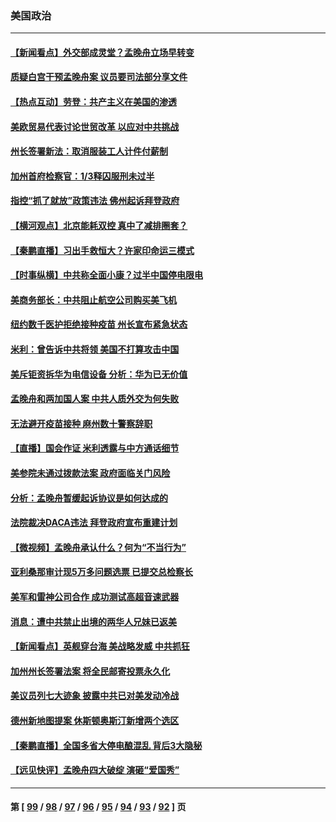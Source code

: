 ### 美国政治
---
#### [【新闻看点】外交部成灵堂？孟晚舟立场早转变](../../pages/ncid1078159/n13267528.md) 
#### [质疑白宫干预孟晚舟案 议员要司法部分享文件](../../pages/ncid1078159/n13267766.md) 
#### [【热点互动】劳登：共产主义在美国的渗透](../../pages/ncid1078159/n13267112.md) 
#### [美欧贸易代表讨论世贸改革 以应对中共挑战](../../pages/ncid1078159/n13267635.md) 
#### [州长签署新法：取消服装工人计件付薪制](../../pages/ncid1078159/n13267813.md) 
#### [加州首府检察官：1/3释囚服刑未过半](../../pages/ncid1078159/n13267768.md) 
#### [指控“抓了就放”政策违法 佛州起诉拜登政府](../../pages/ncid1078159/n13267448.md) 
#### [【横河观点】北京能耗双控 真中了减排圈套？](../../pages/ncid1078159/n13267611.md) 
#### [【秦鹏直播】习出手救恒大？许家印命运三模式](../../pages/ncid1078159/n13267560.md) 
#### [【时事纵横】中共称全面小康？过半中国停电限电](../../pages/ncid1078159/n13267536.md) 
#### [美商务部长：中共阻止航空公司购买美飞机](../../pages/ncid1078159/n13267458.md) 
#### [纽约数千医护拒绝接种疫苗 州长宣布紧急状态](../../pages/ncid1078159/n13267141.md) 
#### [米利：曾告诉中共将领 美国不打算攻击中国](../../pages/ncid1078159/n13267396.md) 
#### [美斥钜资拆华为电信设备 分析：华为已无价值](../../pages/ncid1078159/n13266948.md) 
#### [孟晚舟和两加国人案 中共人质外交为何失败](../../pages/ncid1078159/n13267182.md) 
#### [无法避开疫苗接种 麻州数十警察辞职](../../pages/ncid1078159/n13266912.md) 
#### [【直播】国会作证 米利透露与中方通话细节](../../pages/ncid1078159/n13267005.md) 
#### [美参院未通过拨款法案 政府面临关门风险](../../pages/ncid1078159/n13265579.md) 
#### [分析：孟晚舟暂缓起诉协议是如何达成的](../../pages/ncid1078159/n13265320.md) 
#### [法院裁决DACA违法 拜登政府宣布重建计划](../../pages/ncid1078159/n13265193.md) 
#### [【微视频】孟晚舟承认什么？何为“不当行为”](../../pages/ncid1078159/n13264251.md) 
#### [亚利桑那审计现5万多问题选票 已提交总检察长](../../pages/ncid1078159/n13265367.md) 
#### [美军和雷神公司合作 成功测试高超音速武器](../../pages/ncid1078159/n13265280.md) 
#### [消息：遭中共禁止出境的两华人兄妹已返美](../../pages/ncid1078159/n13264994.md) 
#### [【新闻看点】英舰穿台海 美战略发威 中共抓狂](../../pages/ncid1078159/n13264919.md) 
#### [加州州长签署法案 将全民邮寄投票永久化](../../pages/ncid1078159/n13264892.md) 
#### [美议员列七大迹象 披露中共已对美发动冷战](../../pages/ncid1078159/n13264664.md) 
#### [德州新地图提案 休斯顿奥斯汀新增两个选区](../../pages/ncid1078159/n13264943.md) 
#### [【秦鹏直播】全国多省大停电酿混乱 背后3大隐秘](../../pages/ncid1078159/n13264964.md) 
#### [【远见快评】孟晚舟四大破绽 演砸“爱国秀”](../../pages/ncid1078159/n13264945.md) 

---
#### 第 [ [99](./99.md) / [98](./98.md) / [97](./97.md) / [96](./96.md) / [95](./95.md) / [94](./94.md) / [93](./93.md) / [92](./92.md) ] 页
